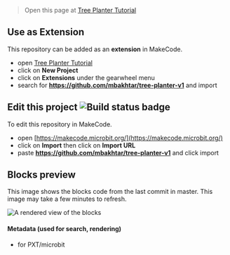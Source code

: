 
> Open this page at [Tree Planter Tutorial](https://mbakhtar.github.io/tree-planter-v1/)

## Use as Extension

This repository can be added as an **extension** in MakeCode.

* open [Tree Planter Tutorial](https://makecode.microbit.org/#tutorial:github:mbakhtar/tree-planter-v1/treeplanter-v1)
* click on **New Project**
* click on **Extensions** under the gearwheel menu
* search for **https://github.com/mbakhtar/tree-planter-v1** and import

## Edit this project ![Build status badge](https://github.com/mbakhtar/tree-planter-v1/workflows/MakeCode/badge.svg)

To edit this repository in MakeCode.

* open [https://makecode.microbit.org/](https://makecode.microbit.org/)
* click on **Import** then click on **Import URL**
* paste **https://github.com/mbakhtar/tree-planter-v1** and click import

## Blocks preview

This image shows the blocks code from the last commit in master.
This image may take a few minutes to refresh.

![A rendered view of the blocks](https://github.com/mbakhtar/tree-planter-v1/raw/master/.github/makecode/blocks.png)

#### Metadata (used for search, rendering)

* for PXT/microbit
<script src="https://makecode.com/gh-pages-embed.js"></script><script>makeCodeRender("{{ site.makecode.home_url }}", "{{ site.github.owner_name }}/{{ site.github.repository_name }}");</script>
